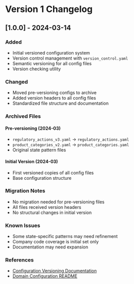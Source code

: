 # Version 1 Changelog

## [1.0.0] - 2024-03-14

### Added
- Initial versioned configuration system
- Version control management with `version_control.yaml`
- Semantic versioning for all config files
- Version checking utility

### Changed
- Moved pre-versioning configs to archive
- Added version headers to all config files
- Standardized file structure and documentation

### Archived Files

#### Pre-versioning (2024-03)
- `regulatory_actions_v3.yaml` → `regulatory_actions.yaml`
- `product_categories_v2.yaml` → `product_categories.yaml`
- Original state pattern files

#### Initial Version (2024-03)
- First versioned copies of all config files
- Base configuration structure

### Migration Notes
- No migration needed for pre-versioning files
- All files received version headers
- No structural changes in initial version

### Known Issues
- Some state-specific patterns may need refinement
- Company code coverage is initial set only
- Documentation may need expansion

### References
- [Configuration Versioning Documentation](../../docs/configuration-versioning.md)
- [Domain Configuration README](../../config/README.md) 